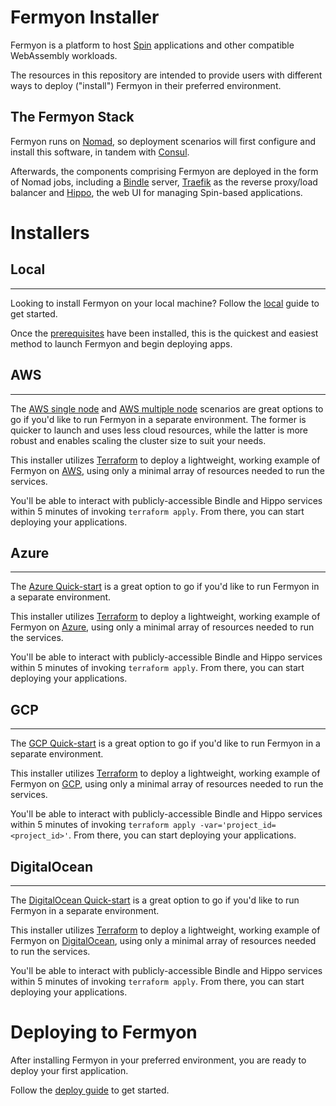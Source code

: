 # Fermyon Installer

Fermyon is a platform to host [Spin](https://spin.fermyon.dev) applications
and other compatible WebAssembly workloads.

The resources in this repository are intended to provide users with different
ways to deploy ("install") Fermyon in their preferred environment.

## The Fermyon Stack

Fermyon runs on [Nomad](https://nomadproject.io), so deployment scenarios
will first configure and install this software, in tandem with
[Consul](https://consul.io).

Afterwards, the components comprising Fermyon are deployed in the
form of Nomad jobs, including a [Bindle](https://github.com/deislabs/bindle)
server, [Traefik](https://docs.traefik.io) as the reverse proxy/load balancer
and [Hippo](https://github.com/deislabs/hippo), the web UI for managing
Spin-based applications.

# Installers

## Local
---

Looking to install Fermyon on your local machine? Follow the
[local](./local/README.md) guide to get started.

Once the
[prerequisites](./local/README.md#prerequisites) have been installed, this
is the quickest and easiest method to launch Fermyon and begin deploying
apps.

## AWS
---

The [AWS single node](./aws/terraform/single-node/README.md) and [AWS multiple node](./aws/terraform/multiple-nodes/README.md) scenarios are great options to go
if you'd like to run Fermyon in a separate environment.
The former is quicker to launch and uses less cloud resources,
while the latter is more robust and enables scaling the cluster size to suit your needs.

This installer utilizes [Terraform](https://terraform.io) to deploy a
lightweight, working example of Fermyon on [AWS](https://aws.amazon.com/),
using only a minimal array of resources needed to run the services.

You'll be able to interact with publicly-accessible Bindle and Hippo services
within 5 minutes of invoking `terraform apply`. From there, you can start
deploying your applications.

## Azure
---

The [Azure Quick-start](./azure/README.md) is a great option to go if you'd like
to run Fermyon in a separate environment.

This installer utilizes [Terraform](https://terraform.io) to deploy a
lightweight, working example of Fermyon on [Azure](https://azure.microsoft.com/),
using only a minimal array of resources needed to run the services.

You'll be able to interact with publicly-accessible Bindle and Hippo services
within 5 minutes of invoking `terraform apply`. From there, you can start
deploying your applications.

## GCP
---

The [GCP Quick-start](./gcp/README.md) is a great option to go if you'd like
to run Fermyon in a separate environment.

This installer utilizes [Terraform](https://terraform.io) to deploy a
lightweight, working example of Fermyon on [GCP](https://cloud.google.com/gcp/),
using only a minimal array of resources needed to run the services.

You'll be able to interact with publicly-accessible Bindle and Hippo services
within 5 minutes of invoking `terraform apply -var='project_id=<project_id>'`. From there, you can start
deploying your applications.

## DigitalOcean
---

The [DigitalOcean Quick-start](./digitalocean/README.md) is a great option to go if you'd like
to run Fermyon in a separate environment.

This installer utilizes [Terraform](https://terraform.io) to deploy a
lightweight, working example of Fermyon on [DigitalOcean](https://www.digitalocean.com/),
using only a minimal array of resources needed to run the services.

You'll be able to interact with publicly-accessible Bindle and Hippo services
within 5 minutes of invoking `terraform apply`. From there, you can start
deploying your applications.

# Deploying to Fermyon

After installing Fermyon in your preferred environment, you are ready to deploy
your first application.

Follow the [deploy guide](deploy.md) to get started.
